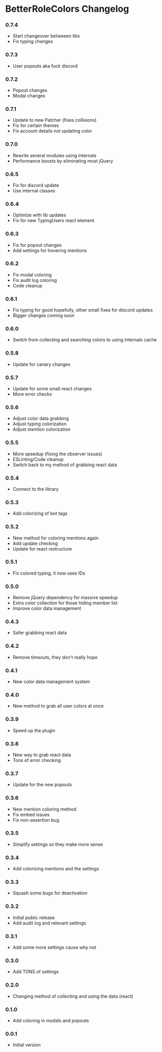 # BetterRoleColors Changelog

### 0.7.4

 - Start changeover betweeen libs
 - Fix typing changes

### 0.7.3

 - User popouts aka fuck discord

### 0.7.2

 - Popout changes
 - Modal changes

### 0.7.1

 - Update to new Patcher (fixes collisions)
 - Fix for certain themes
 - Fix account details not updating color

### 0.7.0

 - Rewrite several modules using internals
 - Performance boosts by eliminating most jQuery

### 0.6.5

 - Fix for discord update
 - Use internal classes

### 0.6.4

 - Optimize with lib updates
 - Fix for new TypingUsers react element

### 0.6.3

 - Fix for popout changes
 - Add settings for hovering mentions

### 0.6.2

 - Fix modal coloring
 - Fix audit log coloring
 - Code cleanup

### 0.6.1

 - Fix typing for good hopefully, other small fixes for discord updates
 - Bigger changes coming soon

### 0.6.0

 - Switch from collecting and searching colors to using internals cache

### 0.5.8

 - Update for canary changes

### 0.5.7

 - Update for some small react changes
 - More error checks

### 0.5.6

 - Adjust color data grabbing
 - Adjust typing colorization
 - Adjust mention colorization

### 0.5.5

 - More speedup (fixing the observer issues)
 - ESLinting/Code cleanup
 - Switch back to my method of grabbing react data

### 0.5.4

 - Connect to the library

### 0.5.3

 - Add colorizing of bot tags

### 0.5.2

 - New method for coloring mentions again
 - Add update checking
 - Update for react restructure

### 0.5.1

 - Fix colored typing, it now uses IDs

### 0.5.0

 - Remove jQuery dependency for massive speedup
 - Extra color collection for those hiding member list
 - Improve color data management

### 0.4.3

 - Safer grabbing react data

### 0.4.2

 - Remove timeouts, they don't really hope

### 0.4.1

 - New color data management system

### 0.4.0

 - New method to grab all user colors at once

### 0.3.9

 - Speed up the plugin

### 0.3.8

 - New way to grab react data
 - Tons of error checking

### 0.3.7

 - Update for the new popouts

### 0.3.6

 - New mention coloring method
 - Fix embed issues
 - Fix non-assertion bug

### 0.3.5

 - Simplify settings so they make more sense

### 0.3.4

 - Add colorizing mentions and the settings

### 0.3.3

 - Squash some bugs for deactivation

### 0.3.2

 - Initial public release
 - Add audit log and relevant settings
 
### 0.3.1

 - Add some more settings cause why not
 
### 0.3.0

 - Add TONS of settings
 
### 0.2.0

 - Changing method of collecting and using the data (react)

### 0.1.0

 - Add coloring in modals and popouts
 
### 0.0.1

 - Initial version